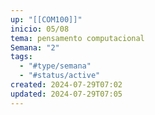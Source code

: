 ```yaml
---
up: "[[COM100]]"
inicio: 05/08
tema: pensamento computacional
Semana: "2"
tags:
  - "#type/semana"
  - "#status/active"
created: 2024-07-29T07:02
updated: 2024-07-29T07:05
---
```


